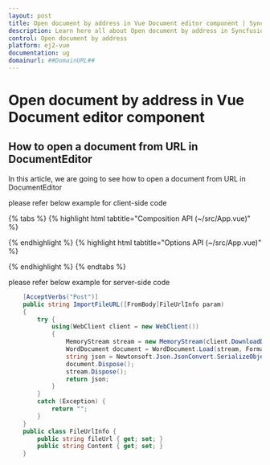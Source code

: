 ```yaml
---
layout: post
title: Open document by address in Vue Document editor component | Syncfusion
description: Learn here all about Open document by address in Syncfusion Vue Document editor component of Syncfusion Essential JS 2 and more.
control: Open document by address 
platform: ej2-vue
documentation: ug
domainurl: ##DomainURL##
---
```


# Open document by address in Vue Document editor component

## How to open a document from URL in DocumentEditor

In this article, we are going to see how to open a document from URL in DocumentEditor

please refer below example for client-side code

{% tabs %}
{% highlight html tabtitle="Composition API (~/src/App.vue)" %}

<template>
  <div id="app">
    <button id='import' v-on:click="onClick">Import</button>
    <ejs-documenteditorcontainer ref='container' :serviceUrl='serviceUrl' height="590px" id='container'
      :enableToolbar='true'></ejs-documenteditorcontainer>
  </div>
</template>
<script setup>
import { DocumentEditorContainerComponent as EjsDocumenteditorcontainer, Toolbar } from '@syncfusion/ej2-vue-documenteditor';
import { provide, ref } from 'vue';

const container = ref(null);
const serviceUrl = 'https://ej2services.syncfusion.com/production/web-services/api/documenteditor/';

//Inject require modules.
provide('DocumentEditorContainer', [Toolbar]);

const onClick = function () {
  let http = new XMLHttpRequest();
  //add your url in which you want to open document inside the ""
  let content = { fileUrl: "" };
  let baseurl = "/api/documenteditor/ImportFileURL";
  http.open("POST", baseurl, true);
  http.setRequestHeader("Content-Type", "application/json;charset=UTF-8");
  http.onreadystatechange = () => {
    if (http.readyState === 4) {
      if (http.status === 200 || http.status === 304) {
        //open the SFDT text in Document Editor
        container.value.ej2Instances.documentEditor.open(http.responseText);
      }
    }
  };
  http.send(JSON.stringify(content));
}

</script>

{% endhighlight %}
{% highlight html tabtitle="Options API (~/src/App.vue)" %}

<template>
  <div id="app">
    <button id='import' v-on:click="onClick">Import</button>
    <ejs-documenteditorcontainer ref='container' :serviceUrl='serviceUrl' height="590px" id='container'
      :enableToolbar='true'></ejs-documenteditorcontainer>
  </div>
</template>
<script>
import { DocumentEditorContainerComponent, Toolbar } from '@syncfusion/ej2-vue-documenteditor';

export default {
  components: {
    'ejs-documenteditorcontainer': DocumentEditorContainerComponent
  },
  data() {
    return {
      serviceUrl: 'https://ej2services.syncfusion.com/production/web-services/api/documenteditor/'
    };
  },
  provide: {
    //Inject require modules.
    DocumentEditorContainer: [Toolbar]
  },
  methods: {
    onClick: function () {
      let http = new XMLHttpRequest();
      //add your url in which you want to open document inside the ""
      let content = { fileUrl: "" };
      let baseurl = "/api/documenteditor/ImportFileURL";
      http.open("POST", baseurl, true);
      http.setRequestHeader("Content-Type", "application/json;charset=UTF-8");
      http.onreadystatechange = () => {
        if (http.readyState === 4) {
          if (http.status === 200 || http.status === 304) {
            //open the SFDT text in Document Editor
            this.$refs.container.ej2Instances.documentEditor.open(http.responseText);
          }
        }
      };
      http.send(JSON.stringify(content));
    }
  }
};
</script>

{% endhighlight %}
{% endtabs %}

please refer below example for server-side code

```c#
    [AcceptVerbs("Post")]
    public string ImportFileURL([FromBody]FileUrlInfo param)
    {
        try {
            using(WebClient client = new WebClient())
            {
                MemoryStream stream = new MemoryStream(client.DownloadData(param.fileUrl));
                WordDocument document = WordDocument.Load(stream, FormatType.Docx);
                string json = Newtonsoft.Json.JsonConvert.SerializeObject(document);
                document.Dispose();
                stream.Dispose();
                return json;
            }
        }
        catch (Exception) {
            return "";
        }
    }
    public class FileUrlInfo {
        public string fileUrl { get; set; }
        public string Content { get; set; }
    }
```
